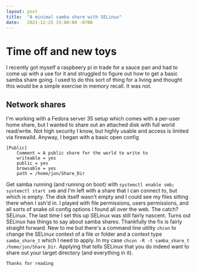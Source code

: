 ```yaml
---
layout: post
title:  "A minimal samba share with SELinux"
date:   2021-12-25 15:00:00 -0700
---
```

# Time off and new toys
I recently got myself a raspbeery pi in trade for a sauce pan and had to come up with a use for it and struggled to figure out how to get a basic samba share going. I used to do this sort of thing for a living and thought this would be a simple exercise in memory recall. It was not.  

## Network shares
I'm working with a Fedora server 35 setup which comes with a per-user home share, but I wanted to share out an attached disk with full world read/write. Not high security I know, but highly usable and access is limited via firewalld. Anyway, I began with a basic open config 

```
[Public]
	Comment = A public share for the world to write to
	writeable = yes
	public = yes
	browsable = yes
	path = /home/jon/Share_Dir
```
Get samba running (and running on boot) with 
`systemctl enable smb; systemctl start smb`
and I'm left with a share that I can connect to, but which is empty. The disk itself wasn't empty and I could see my files sitting there when I ssh'd in. I played with file permissions, users permissions, and all sorts of snake oil config options I found all over the web. The catch? SELinux. The last time I set this up SELinux was still fairly nascent. Turns out SELinux has things to say about samba shares. Thankfully the fix is fairly straight forward. New to me but there's a command line utility `chcon` to change the SELinux context of a file or folder and a context type `samba_share_t` which I need to apply. In my case `chcon -R -t samba_share_t /home/jon/Share_Dir`. Applying that tells SELinux that you do indeed want to share out your target directory (and everything in it).

```
Thanks for reading
```